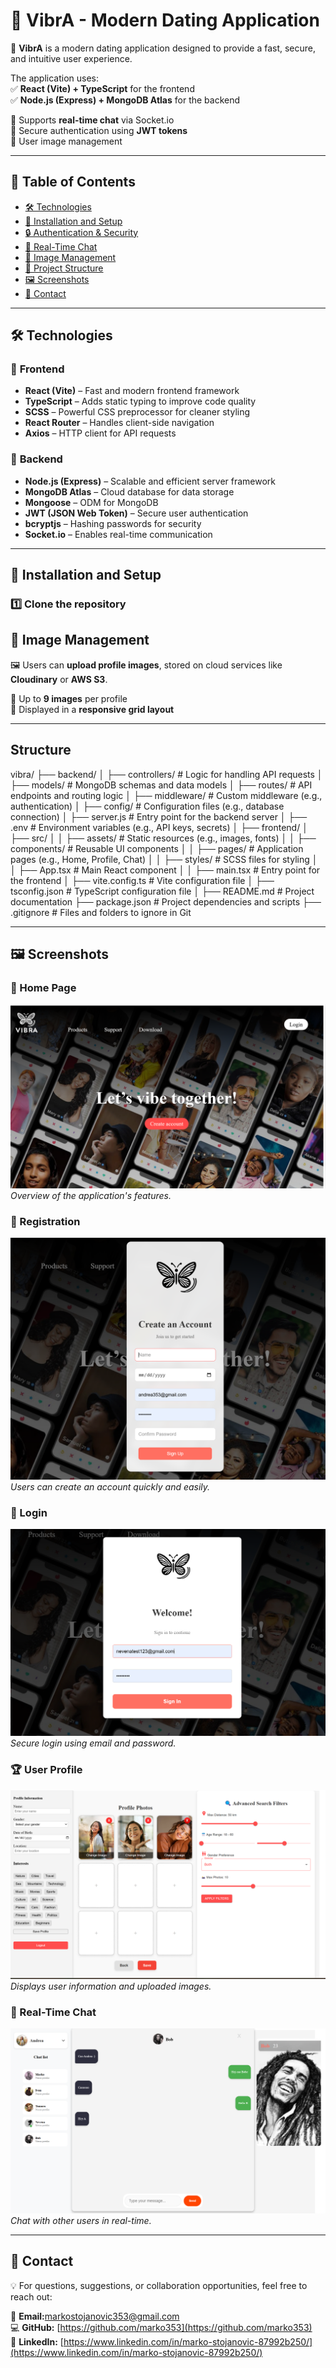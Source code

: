 
# 🎉 VibrA - Modern Dating Application  

🚀 **VibrA** is a modern dating application designed to provide a fast, secure, and intuitive user experience.  

The application uses:  
✅ **React (Vite) + TypeScript** for the frontend  
✅ **Node.js (Express) + MongoDB Atlas** for the backend  

🔹 Supports **real-time chat** via Socket.io  
🔹 Secure authentication using **JWT tokens**  
🔹 User image management  

---

## 📌 Table of Contents  
- [🛠️ Technologies](#️-technologies)  
- [🚀 Installation and Setup](#-installation-and-setup)  
- [🔒 Authentication & Security](#-authentication--security)  
- [💬 Real-Time Chat](#-real-time-chat)  
- [📸 Image Management](#-image-management)  
- [📂 Project Structure](#-project-structure)  
- [🖼️ Screenshots](#-screenshots)  
- [📩 Contact](#-contact)  

---

## 🛠️ Technologies  

### 📌 **Frontend**  
- **React (Vite)** – Fast and modern frontend framework  
- **TypeScript** – Adds static typing to improve code quality  
- **SCSS** – Powerful CSS preprocessor for cleaner styling  
- **React Router** – Handles client-side navigation  
- **Axios** – HTTP client for API requests  

### 🔧 **Backend**  
- **Node.js (Express)** – Scalable and efficient server framework  
- **MongoDB Atlas** – Cloud database for data storage  
- **Mongoose** – ODM for MongoDB  
- **JWT (JSON Web Token)** – Secure user authentication  
- **bcryptjs** – Hashing passwords for security  
- **Socket.io** – Enables real-time communication

- ---

## 🚀 Installation and Setup  

### 1️⃣ Clone the repository  

## 📸 Image Management  
🖼️ Users can **upload profile images**, stored on cloud services like **Cloudinary** or **AWS S3**.  

🔹 Up to **9 images** per profile  
🔹 Displayed in a **responsive grid layout**  

---
## Structure
vibra/
 ├── backend/
 │   ├── controllers/    # Logic for handling API requests
 │   ├── models/         # MongoDB schemas and data models
 │   ├── routes/         # API endpoints and routing logic
 │   ├── middleware/     # Custom middleware (e.g., authentication)
 │   ├── config/         # Configuration files (e.g., database connection)
 │   ├── server.js       # Entry point for the backend server
 │   ├── .env            # Environment variables (e.g., API keys, secrets)
 │
 ├── frontend/
 │   ├── src/
 │   │   ├── assets/     # Static resources (e.g., images, fonts)
 │   │   ├── components/ # Reusable UI components
 │   │   ├── pages/      # Application pages (e.g., Home, Profile, Chat)
 │   │   ├── styles/     # SCSS files for styling
 │   │   ├── App.tsx     # Main React component
 │   │   ├── main.tsx    # Entry point for the frontend
 │   ├── vite.config.ts  # Vite configuration file
 │   ├── tsconfig.json   # TypeScript configuration file
 │
 ├── README.md           # Project documentation
 ├── package.json        # Project dependencies and scripts
 ├── .gitignore          # Files and folders to ignore in Git

---

## 🖼️ Screenshots  

### 📍 Home Page  
![Home Page](screenshots/homePage.png)  
*Overview of the application's features.*  

### 🔐 Registration  
![Registration](screenshots/registration.png)  
*Users can create an account quickly and easily.*  

### 🔑 Login  
![Login](screenshots/login.png)  
*Secure login using email and password.*  

### 🏆 User Profile  
![Profile](screenshots/profilePage.png)  
*Displays user information and uploaded images.*  

### 💬 Real-Time Chat  
![Chat Page](screenshots/chatPage.png)  
*Chat with other users in real-time.*  

---

## 📩 Contact  
💡 For questions, suggestions, or collaboration opportunities, feel free to reach out:  

📧 **Email:**[markostojanovic353@gmail.com](markostojanovic353@gmail.com)  
💻 **GitHub:** [https://github.com/marko353](https://github.com/marko353)  
🔗 **LinkedIn:** [https://www.linkedin.com/in/marko-stojanovic-87992b250/](https://www.linkedin.com/in/marko-stojanovic-87992b250/)  
